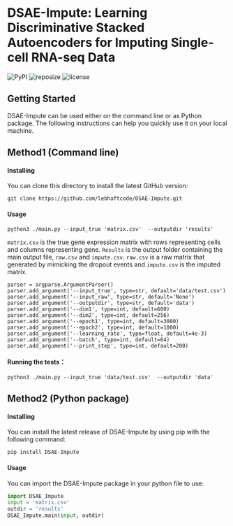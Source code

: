 # DSAE-Impute: Learning Discriminative Stacked Autoencoders for Imputing Single-cell RNA-seq Data
![PyPI](https://img.shields.io/pypi/v/DSAE-Impute)
![reposize](https://img.shields.io/github/repo-size/lebhaftcode/DSAE-Impute)
![license](https://img.shields.io/github/license/lebhaftcode/DSAE-Impute)
## Getting Started

DSAE-Impute can be used either on the command line or as Python package. The following instructions can help you quickly use it on your local machine.



## Method1 (Command line)

#### Installing

You can clone this directory to install the latest GitHub version:

```git
git clone https://github.com/lebhaftcode/DSAE-Impute.git
```

#### Usage

```shell
python3 ./main.py --input_true 'matrix.csv'  --outputdir 'results'
```

`matrix.csv`  is the true gene expression matrix with rows representing cells and columns representing gene.  `Results` is the output folder containing the main output file,  `raw.csv` and `impute.csv`.  `raw.csv` is a raw matrix that generated by mimicking the dropout events and `impute.csv` is the imputed matrix.

 ```
parser = argparse.ArgumentParser()
parser.add_argument('--input_true', type=str, default='data/test.csv')
parser.add_argument('--input_raw', type=str, default='None')
parser.add_argument('--outputdir', type=str, default='data')
parser.add_argument('--dim1', type=int, default=600)
parser.add_argument('--dim2', type=int, default=256)
parser.add_argument('--epoch1', type=int, default=3000)
parser.add_argument('--epoch2', type=int, default=1000)
parser.add_argument('--learning_rate', type=float, default=4e-3)
parser.add_argument('--batch', type=int, default=64)
parser.add_argument('--print_step', type=int, default=200)
 ```

#### Running the tests： 

```shell
python3 ./main.py --input_true 'data/test.csv'  --outputdir 'data'
```



## Method2 (Python package)

#### Installing

You can install the latest release of DSAE-Impute by using pip with the following command:

```shell
pip install DSAE-Impute
```

#### Usage

You can import the DSAE-Impute package in your python file to use:

```python
import DSAE_Impute
input = 'matrix.csv'
outdir = 'results'
DSAE_Impute.main(input, outdir) 
```




